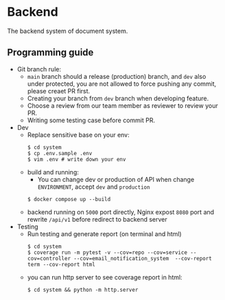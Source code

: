 # Backend

The backend system of document system.

## Programming guide

* Git branch rule:
    * `main` branch should a release (production) branch, and `dev` also under protected, you are not allowed to force pushing any commit, please creaet PR first.
    * Creating your branch from `dev` branch when developing feature.
    * Choose a review from our team member as reviewer to review your PR.
    * Writing some testing case before commit PR.
* Dev
    * Replace sensitive base on your env:
        ```
        $ cd system
        $ cp .env.sample .env
        $ vim .env # write down your env
        ```
    * build and running:
        * You can change dev or production of API when change `ENVIRONMENT`, accept `dev` and `production`
        ```
        $ docker compose up --build
        ```
    * backend running on `5000` port directly, Nginx expost `8080` port and rewrite `/api/v1` before redirect to backend server
* Testing
    * Run testing and generate report (on terminal and html)
        ```
        $ cd system
        $ coverage run -m pytest -v --cov=repo --cov=service --cov=controller --cov=email_notification_system  --cov-report term --cov-report html
        ```
    * you can run http server to see coverage report in html:
        ```
        $ cd system && python -m http.server
        ```